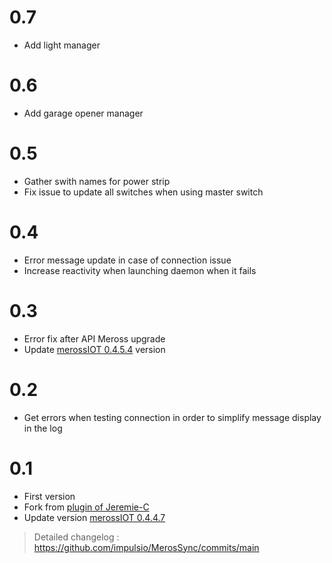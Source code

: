 # 0.7
- Add light manager

# 0.6
- Add garage opener manager

# 0.5
- Gather swith names for power strip
- Fix issue to update all switches when using master switch

# 0.4
- Error message update in case of connection issue
- Increase reactivity when launching daemon when it fails

# 0.3
- Error fix after API Meross upgrade
- Update [merossIOT 0.4.5.4](https://github.com/albertogeniola/MerossIot) version

# 0.2
- Get errors when testing connection in order to simplify message display in the log

# 0.1

- First version
- Fork from [plugin of Jeremie-C](https://github.com/Jeremie-C/plugin-MerossIOT)
- Update version [merossIOT 0.4.4.7](https://github.com/albertogeniola/MerossIot)


> Detailed changelog :
> <https://github.com/impulsio/MerosSync/commits/main>
